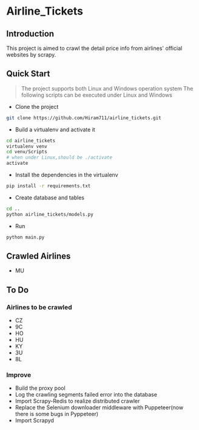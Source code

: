 # Airline_Tickets

## Introduction
This project is aimed to crawl the detail price info from airlines' official websites by scrapy.

## Quick Start
> The project supports both Linux and Windows operation system
> The following scripts can be executed under Linux and Windows
* Clone the project
```bash
git clone https://github.com/Hiram711/airline_tickets.git
```
* Build a virtualenv and activate it
```bash
cd airline_tickets
virtualenv venv
cd venv/Scripts
# when under Linux,should be ./activate
activate
```
* Install the dependencies in the virtualenv
```bash
pip install -r requirements.txt
```
* Create database and tables
```bash
cd ..
python airline_tickets/models.py
```
* Run
```bash
python main.py
```

## Crawled Airlines
* MU

## To Do

### Airlines to be crawled
* CZ
* 9C
* HO
* HU
* KY
* 3U
* 8L

### Improve
* Build the proxy pool
* Log the crawling segments failed error into the database
* Import Scrapy-Redis to realize distributed crawler
* Replace the Selenium downloader middleware with Puppeteer(now there is some bugs in Pyppeteer)
* Import Scrapyd

